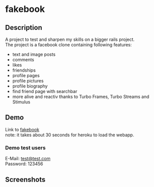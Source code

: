 # fakebook

## Description
A project to test and sharpen my skills on a bigger rails project.<br/>
The project is a facebook clone containing following features:
<ul>
  <li>text and image posts</li>
  <li> comments </li>
  <li> likes </li>
  <li> friendships </li>
  <li> profile pages </li>
  <li> profile pictures </li>
  <li> profile biography </li>
  <li> find friend page with searchbar </li>
  <li> more alive and reactiv thanks to Turbo Frames, Turbo Streams and Stimulus </li>
</ul>

## Demo
Link to [fakebook](https://still-spire-52928.herokuapp.com/) <br/>
note: it takes about 30 seconds for heroku to load the webapp.

### Demo test users
E-Mail: test@test.com<br/>
Password: 123456

## Screenshots
<img src=''>
<img src=''>
<img src=''>
<img src=''>
<img src=''>
